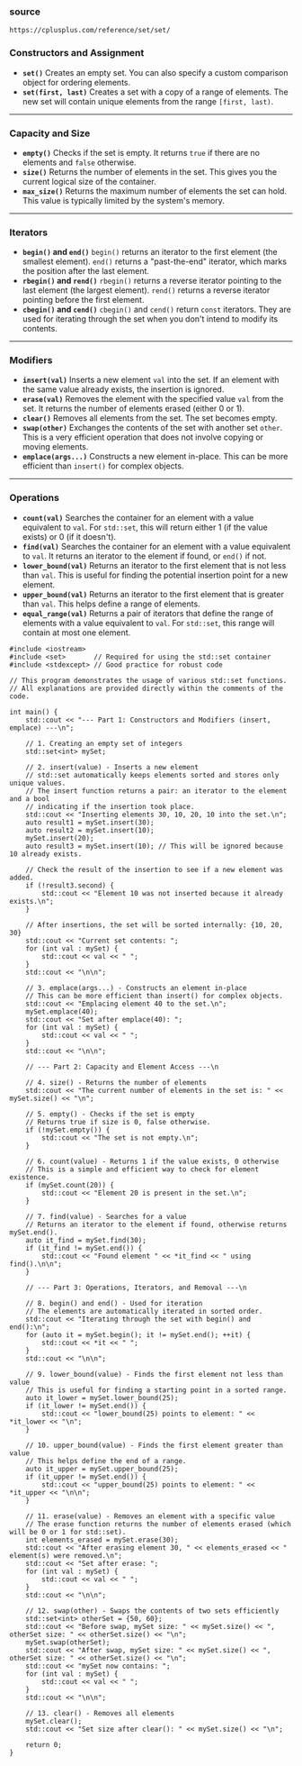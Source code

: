### source

```
https://cplusplus.com/reference/set/set/
```


### Constructors and Assignment
* **`set()`**
    Creates an empty set. You can also specify a custom comparison object for ordering elements.
* **`set(first, last)`**
    Creates a set with a copy of a range of elements. The new set will contain unique elements from the range `[first, last)`.

***

### Capacity and Size
* **`empty()`**
    Checks if the set is empty. It returns `true` if there are no elements and `false` otherwise.
* **`size()`**
    Returns the number of elements in the set. This gives you the current logical size of the container.
* **`max_size()`**
    Returns the maximum number of elements the set can hold. This value is typically limited by the system's memory.

***

### Iterators
* **`begin()` and `end()`**
    `begin()` returns an iterator to the first element (the smallest element). `end()` returns a "past-the-end" iterator, which marks the position after the last element.
* **`rbegin()` and `rend()`**
    `rbegin()` returns a reverse iterator pointing to the last element (the largest element). `rend()` returns a reverse iterator pointing before the first element.
* **`cbegin()` and `cend()`**
    `cbegin()` and `cend()` return `const` iterators. They are used for iterating through the set when you don't intend to modify its contents.

***

### Modifiers
* **`insert(val)`**
    Inserts a new element `val` into the set. If an element with the same value already exists, the insertion is ignored.
* **`erase(val)`**
    Removes the element with the specified value `val` from the set. It returns the number of elements erased (either 0 or 1).
* **`clear()`**
    Removes all elements from the set. The set becomes empty.
* **`swap(other)`**
    Exchanges the contents of the set with another set `other`. This is a very efficient operation that does not involve copying or moving elements.
* **`emplace(args...)`**
    Constructs a new element in-place. This can be more efficient than `insert()` for complex objects.

***

### Operations
* **`count(val)`**
    Searches the container for an element with a value equivalent to `val`. For `std::set`, this will return either 1 (if the value exists) or 0 (if it doesn't).
* **`find(val)`**
    Searches the container for an element with a value equivalent to `val`. It returns an iterator to the element if found, or `end()` if not.
* **`lower_bound(val)`**
    Returns an iterator to the first element that is not less than `val`. This is useful for finding the potential insertion point for a new element.
* **`upper_bound(val)`**
    Returns an iterator to the first element that is greater than `val`. This helps define a range of elements.
* **`equal_range(val)`**
    Returns a pair of iterators that define the range of elements with a value equivalent to `val`. For `std::set`, this range will contain at most one element.


```
#include <iostream>
#include <set>       // Required for using the std::set container
#include <stdexcept> // Good practice for robust code

// This program demonstrates the usage of various std::set functions.
// All explanations are provided directly within the comments of the code.

int main() {
    std::cout << "--- Part 1: Constructors and Modifiers (insert, emplace) ---\n";

    // 1. Creating an empty set of integers
    std::set<int> mySet;

    // 2. insert(value) - Inserts a new element
    // std::set automatically keeps elements sorted and stores only unique values.
    // The insert function returns a pair: an iterator to the element and a bool
    // indicating if the insertion took place.
    std::cout << "Inserting elements 30, 10, 20, 10 into the set.\n";
    auto result1 = mySet.insert(30);
    auto result2 = mySet.insert(10);
    mySet.insert(20);
    auto result3 = mySet.insert(10); // This will be ignored because 10 already exists.

    // Check the result of the insertion to see if a new element was added.
    if (!result3.second) {
        std::cout << "Element 10 was not inserted because it already exists.\n";
    }

    // After insertions, the set will be sorted internally: {10, 20, 30}
    std::cout << "Current set contents: ";
    for (int val : mySet) {
        std::cout << val << " ";
    }
    std::cout << "\n\n";

    // 3. emplace(args...) - Constructs an element in-place
    // This can be more efficient than insert() for complex objects.
    std::cout << "Emplacing element 40 to the set.\n";
    mySet.emplace(40);
    std::cout << "Set after emplace(40): ";
    for (int val : mySet) {
        std::cout << val << " ";
    }
    std::cout << "\n\n";

    // --- Part 2: Capacity and Element Access ---\n
    
    // 4. size() - Returns the number of elements
    std::cout << "The current number of elements in the set is: " << mySet.size() << "\n";

    // 5. empty() - Checks if the set is empty
    // Returns true if size is 0, false otherwise.
    if (!mySet.empty()) {
        std::cout << "The set is not empty.\n";
    }

    // 6. count(value) - Returns 1 if the value exists, 0 otherwise
    // This is a simple and efficient way to check for element existence.
    if (mySet.count(20)) {
        std::cout << "Element 20 is present in the set.\n";
    }

    // 7. find(value) - Searches for a value
    // Returns an iterator to the element if found, otherwise returns mySet.end().
    auto it_find = mySet.find(30);
    if (it_find != mySet.end()) {
        std::cout << "Found element " << *it_find << " using find().\n\n";
    }

    // --- Part 3: Operations, Iterators, and Removal ---\n

    // 8. begin() and end() - Used for iteration
    // The elements are automatically iterated in sorted order.
    std::cout << "Iterating through the set with begin() and end():\n";
    for (auto it = mySet.begin(); it != mySet.end(); ++it) {
        std::cout << *it << " ";
    }
    std::cout << "\n\n";

    // 9. lower_bound(value) - Finds the first element not less than value
    // This is useful for finding a starting point in a sorted range.
    auto it_lower = mySet.lower_bound(25);
    if (it_lower != mySet.end()) {
        std::cout << "lower_bound(25) points to element: " << *it_lower << "\n";
    }

    // 10. upper_bound(value) - Finds the first element greater than value
    // This helps define the end of a range.
    auto it_upper = mySet.upper_bound(25);
    if (it_upper != mySet.end()) {
        std::cout << "upper_bound(25) points to element: " << *it_upper << "\n\n";
    }

    // 11. erase(value) - Removes an element with a specific value
    // The erase function returns the number of elements erased (which will be 0 or 1 for std::set).
    int elements_erased = mySet.erase(30);
    std::cout << "After erasing element 30, " << elements_erased << " element(s) were removed.\n";
    std::cout << "Set after erase: ";
    for (int val : mySet) {
        std::cout << val << " ";
    }
    std::cout << "\n\n";

    // 12. swap(other) - Swaps the contents of two sets efficiently
    std::set<int> otherSet = {50, 60};
    std::cout << "Before swap, mySet size: " << mySet.size() << ", otherSet size: " << otherSet.size() << "\n";
    mySet.swap(otherSet);
    std::cout << "After swap, mySet size: " << mySet.size() << ", otherSet size: " << otherSet.size() << "\n";
    std::cout << "mySet now contains: ";
    for (int val : mySet) {
        std::cout << val << " ";
    }
    std::cout << "\n\n";

    // 13. clear() - Removes all elements
    mySet.clear();
    std::cout << "Set size after clear(): " << mySet.size() << "\n";

    return 0;
}


```